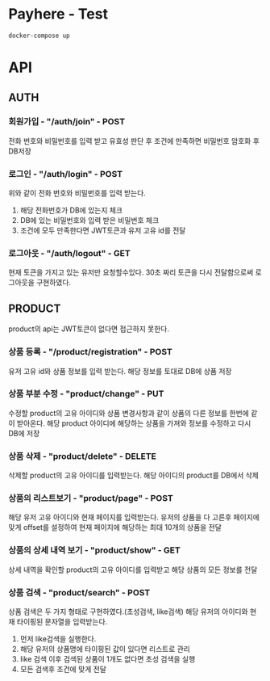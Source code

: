 # Payhere - Test
```
docker-compose up
```
# API
## AUTH
### 회원가입 - "/auth/join" - POST
전화 번호와 비밀번호를 입력 받고 유효성 판단 후 조건에 만족하면 비밀번호 암호화 후 DB저장

### 로그인 - "/auth/login" - POST
위와 같이 전화 번호와 비밀번호를 입력 받는다. 
1. 해당 전화번호가 DB에 있는지 체크
2. DB에 있는 비밀번호와 입력 받은 비밀번호 체크
3. 조건에 모두 만족한다면 JWT토큰과 유저 고유 id를 전달

### 로그아웃 - "/auth/logout" - GET
현재 토큰을 가지고 있는 유저만 요청할수있다.
30초 짜리 토큰을 다시 전달함으로써 로그아웃을 구현하였다.

## PRODUCT
product의 api는 JWT토큰이 없다면 접근하지 못한다.

### 상품 등록 - "/product/registration" - POST
유저 고유 id와 상품 정보를 입력 받는다.
해당 정보를 토대로 DB에 상품 저장

### 상품 부분 수정 - "product/change" - PUT
수정할 product의 고유 아이디와 상품 변경사항과 같이 상품의 다른 정보를 한번에 같이 받아온다.
해당 product 아이디에 해당하는 상품을 가져와 정보를 수정하고 다시 DB에 저장

### 상품 삭제 - "product/delete" - DELETE
삭제할 product의 고유 아이디를 입력받는다.
해당 아이디의 product를 DB에서 삭제

### 상품의 리스트보기 - "product/page" - POST
해당 유저 고유 아이디와 현재 페이지를 입력받는다.
유저의 상품을 다 고른후 페이지에 맞게 offset를 설정하여 현재 페이지에 해당하는 최대 10개의 상품을 전달

### 상품의 상세 내역 보기 - "product/show" - GET
상세 내역을 확인할 product의 고유 아이디를 입력받고 해당 상품의 모든 정보를 전달

### 상품 검색 - "product/search" - POST
상품 검색은 두 가지 형태로 구현하였다.(초성검색, like검색)
해당 유저의 아이디와 현재 타이핑된 문자열을 입력받는다.
1. 먼저 like검색을 실행한다.
2. 해당 유저의 상품명에 타이핑된 값이 있다면 리스트로 관리
3. like 검색 이후 검색된 상품이 1개도 없다면 초성 검색을 실행
4. 모든 검색후 조건에 맞게 전달

